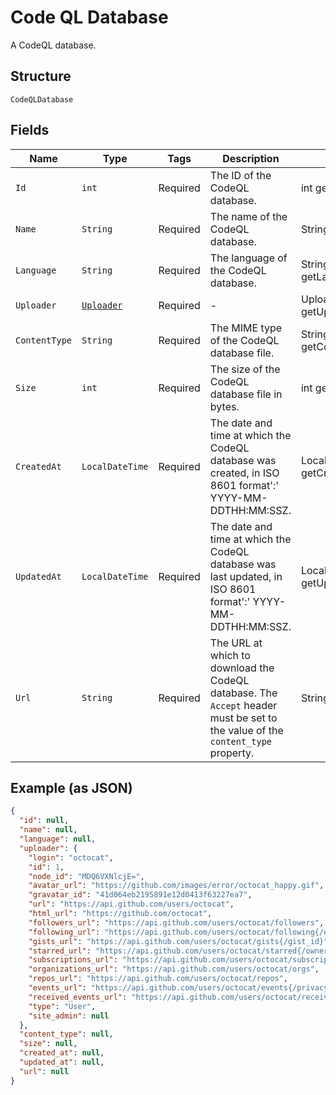 
# Code QL Database

A CodeQL database.

## Structure

`CodeQLDatabase`

## Fields

| Name | Type | Tags | Description | Getter | Setter |
|  --- | --- | --- | --- | --- | --- |
| `Id` | `int` | Required | The ID of the CodeQL database. | int getId() | setId(int id) |
| `Name` | `String` | Required | The name of the CodeQL database. | String getName() | setName(String name) |
| `Language` | `String` | Required | The language of the CodeQL database. | String getLanguage() | setLanguage(String language) |
| `Uploader` | [`Uploader`](../../doc/models/uploader.md) | Required | - | Uploader getUploader() | setUploader(Uploader uploader) |
| `ContentType` | `String` | Required | The MIME type of the CodeQL database file. | String getContentType() | setContentType(String contentType) |
| `Size` | `int` | Required | The size of the CodeQL database file in bytes. | int getSize() | setSize(int size) |
| `CreatedAt` | `LocalDateTime` | Required | The date and time at which the CodeQL database was created, in ISO 8601 format':' YYYY-MM-DDTHH:MM:SSZ. | LocalDateTime getCreatedAt() | setCreatedAt(LocalDateTime createdAt) |
| `UpdatedAt` | `LocalDateTime` | Required | The date and time at which the CodeQL database was last updated, in ISO 8601 format':' YYYY-MM-DDTHH:MM:SSZ. | LocalDateTime getUpdatedAt() | setUpdatedAt(LocalDateTime updatedAt) |
| `Url` | `String` | Required | The URL at which to download the CodeQL database. The `Accept` header must be set to the value of the `content_type` property. | String getUrl() | setUrl(String url) |

## Example (as JSON)

```json
{
  "id": null,
  "name": null,
  "language": null,
  "uploader": {
    "login": "octocat",
    "id": 1,
    "node_id": "MDQ6VXNlcjE=",
    "avatar_url": "https://github.com/images/error/octocat_happy.gif",
    "gravatar_id": "41d064eb2195891e12d0413f63227ea7",
    "url": "https://api.github.com/users/octocat",
    "html_url": "https://github.com/octocat",
    "followers_url": "https://api.github.com/users/octocat/followers",
    "following_url": "https://api.github.com/users/octocat/following{/other_user}",
    "gists_url": "https://api.github.com/users/octocat/gists{/gist_id}",
    "starred_url": "https://api.github.com/users/octocat/starred{/owner}{/repo}",
    "subscriptions_url": "https://api.github.com/users/octocat/subscriptions",
    "organizations_url": "https://api.github.com/users/octocat/orgs",
    "repos_url": "https://api.github.com/users/octocat/repos",
    "events_url": "https://api.github.com/users/octocat/events{/privacy}",
    "received_events_url": "https://api.github.com/users/octocat/received_events",
    "type": "User",
    "site_admin": null
  },
  "content_type": null,
  "size": null,
  "created_at": null,
  "updated_at": null,
  "url": null
}
```

